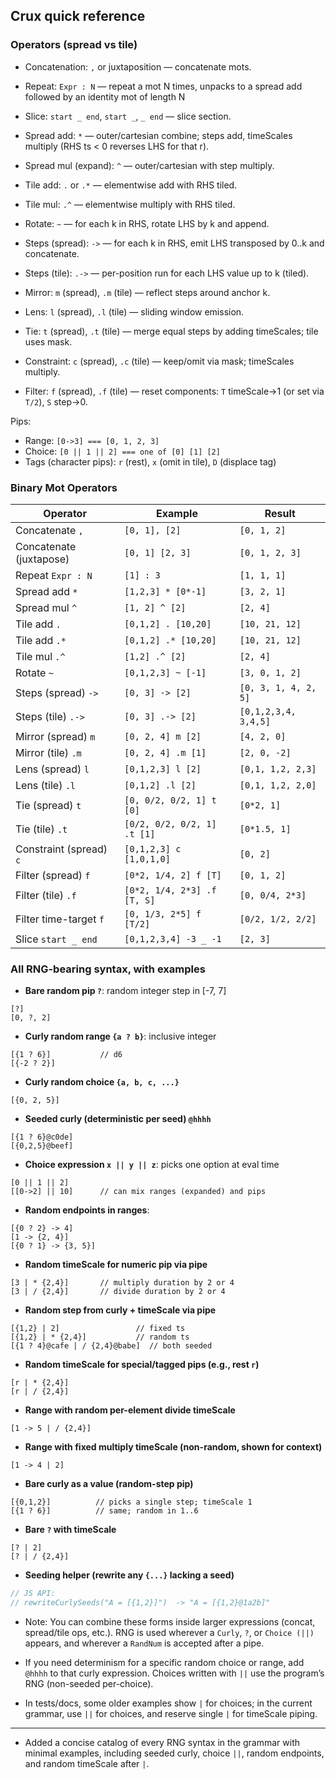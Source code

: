 ## Crux quick reference

### Operators (spread vs tile)
- Concatenation: `,` or juxtaposition — concatenate mots.
- Repeat: `Expr : N` — repeat a mot N times, unpacks to a spread add followed by an identity mot of length N
- Slice: `start _ end`, `start _`, `_ end` — slice section.
- Spread add: `*` — outer/cartesian combine; steps add, timeScales multiply (RHS ts < 0 reverses LHS for that r).
- Spread mul (expand): `^` — outer/cartesian with step multiply.
- Tile add: `.` or `.*` — elementwise add with RHS tiled.
- Tile mul: `.^` — elementwise multiply with RHS tiled.
- Rotate: `~` — for each k in RHS, rotate LHS by k and append.
- Steps (spread): `->` — for each k in RHS, emit LHS transposed by 0..k and concatenate.
- Steps (tile): `.->` — per-position run for each LHS value up to k (tiled).

- Mirror: `m` (spread), `.m` (tile) — reflect steps around anchor k.
- Lens: `l` (spread), `.l` (tile) — sliding window emission.
- Tie: `t` (spread), `.t` (tile) — merge equal steps by adding timeScales; tile uses mask.
- Constraint: `c` (spread), `.c` (tile) — keep/omit via mask; timeScales multiply.
- Filter: `f` (spread), `.f` (tile) — reset components: `T` timeScale->1 (or set via `T/2`), `S` step->0.



Pips:

* Range: `[0->3] === [0, 1, 2, 3]`
* Choice: `[0 || 1 || 2] === one of [0] [1] [2]`
* Tags (character pips): `r` (rest), `x` (omit in tile), `D` (displace tag)

### Binary Mot Operators

| Operator | Example | Result |
|---|---|---|
| Concatenate `,` | `[0, 1], [2]` | `[0, 1, 2]` |
| Concatenate (juxtapose) | `[0, 1] [2, 3]` | `[0, 1, 2, 3]` |
| Repeat `Expr : N` | `[1] : 3` | `[1, 1, 1]` |
| Spread add `*` | `[1,2,3] * [0*-1]` | `[3, 2, 1]` |
| Spread mul `^` | `[1, 2] ^ [2]` | `[2, 4]` |
| Tile add `.` | `[0,1,2] . [10,20]` | `[10, 21, 12]` |
| Tile add `.*` | `[0,1,2] .* [10,20]` | `[10, 21, 12]` |
| Tile mul `.^` | `[1,2] .^ [2]` | `[2, 4]` |
| Rotate `~` | `[0,1,2,3] ~ [-1]` | `[3, 0, 1, 2]` |
| Steps (spread) `->` | `[0, 3] -> [2]` | `[0, 3, 1, 4, 2, 5]` |
| Steps (tile) `.->` | `[0, 3] .-> [2]` | `[0,1,2,3,4, 3,4,5]` |
| Mirror (spread) `m` | `[0, 2, 4] m [2]` | `[4, 2, 0]` |
| Mirror (tile) `.m` | `[0, 2, 4] .m [1]` | `[2, 0, -2]` |
| Lens (spread) `l` | `[0,1,2,3] l [2]` | `[0,1, 1,2, 2,3]` |
| Lens (tile) `.l` | `[0,1,2] .l [2]` | `[0,1, 1,2, 2,0]` |
| Tie (spread) `t` | `[0, 0/2, 0/2, 1] t [0]` | `[0*2, 1]` |
| Tie (tile) `.t` | `[0/2, 0/2, 0/2, 1] .t [1]` | `[0*1.5, 1]` |
| Constraint (spread) `c` | `[0,1,2,3] c [1,0,1,0]` | `[0, 2]` |
| Filter (spread) `f` | `[0*2, 1/4, 2] f [T]` | `[0, 1, 2]` |
| Filter (tile) `.f` | `[0*2, 1/4, 2*3] .f [T, S]` | `[0, 0/4, 2*3]` |
| Filter time-target `f` | `[0, 1/3, 2*5] f [T/2]` | `[0/2, 1/2, 2/2]` |
| Slice `start _ end` | `[0,1,2,3,4] -3 _ -1` | `[2, 3]` |




### All RNG-bearing syntax, with examples

- **Bare random pip `?`**: random integer step in [-7, 7]
```text
[?]
[0, ?, 2]
```

- **Curly random range `{a ? b}`**: inclusive integer
```text
[{1 ? 6}]           // d6
[{-2 ? 2}]
```

- **Curly random choice `{a, b, c, ...}`**
```text
[{0, 2, 5}]
```

- **Seeded curly (deterministic per seed) `@hhhh`**
```text
[{1 ? 6}@c0de]
[{0,2,5}@beef]
```

- **Choice expression `x || y || z`**: picks one option at eval time
```text
[0 || 1 || 2]
[[0->2] || 10]      // can mix ranges (expanded) and pips
```

- **Random endpoints in ranges**:
```text
[{0 ? 2} -> 4]
[1 -> {2, 4}]
[{0 ? 1} -> {3, 5}]
```

- **Random timeScale for numeric pip via pipe**
```text
[3 | * {2,4}]       // multiply duration by 2 or 4
[3 | / {2,4}]       // divide duration by 2 or 4
```

- **Random step from curly + timeScale via pipe**
```text
[{1,2} | 2]                 // fixed ts
[{1,2} | * {2,4}]           // random ts
[{1 ? 4}@cafe | / {2,4}@babe]  // both seeded
```

- **Random timeScale for special/tagged pips (e.g., rest `r`)**
```text
[r | * {2,4}]
[r | / {2,4}]
```

- **Range with random per-element divide timeScale**
```text
[1 -> 5 | / {2,4}]
```

- **Range with fixed multiply timeScale (non-random, shown for context)**
```text
[1 -> 4 | 2]
```

- **Bare curly as a value (random-step pip)**
```text
[{0,1,2}]          // picks a single step; timeScale 1
[{1 ? 6}]          // same; random in 1..6
```

- **Bare `?` with timeScale**
```text
[? | 2]
[? | / {2,4}]
```

- **Seeding helper (rewrite any `{...}` lacking a seed)**
```js
// JS API:
// rewriteCurlySeeds("A = [{1,2}]")  -> "A = [{1,2}@1a2b]"
```

- Note: You can combine these forms inside larger expressions (concat, spread/tile ops, etc.). RNG is used wherever a `Curly`, `?`, or `Choice (||)` appears, and wherever a `RandNum` is accepted after a pipe.

- If you need determinism for a specific random choice or range, add `@hhhh` to that curly expression. Choices written with `||` use the program’s RNG (non-seeded per-choice).

- In tests/docs, some older examples show `|` for choices; in the current grammar, use `||` for choices, and reserve single `|` for timeScale piping.

- - -
- Added a concise catalog of every RNG syntax in the grammar with minimal examples, including seeded curly, choice `||`, random endpoints, and random timeScale after `|`.